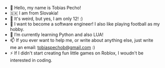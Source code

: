 - 👋 Hello, my name is Tobias Pecho!
- 🇸🇰 I am from Slovakia!
- 👦 It's weird, but yes, I am only 12! :)
- 👀 I want to become a software engineer! I also like playing football as my hobby.
- 🌱 I’m currently learning Python and also LUA!
- 📫 If you ever want to help me, or write about anything else, just write me an email: tobiaspechob@gmail.com :)
- ⚡ If I didn't start creating fun little games on Roblox, I woudn't be interested in coding.
